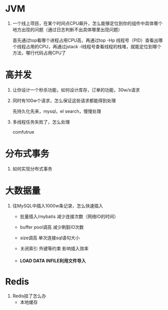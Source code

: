 # JVM

1. 一个线上项目，在某个时间点CPU飙升，怎么能够定位到你的组件中具体哪个地方出现的问题（通过日志判断不出具体哪里出现问题）

   首先通过top看哪个进程占用CPU高，再通过top -Hp 线程号（PID）查看出哪个线程占用的CPU，再通过jstack -l线程号查看线程的栈堆，就能定位到哪个方法，哪行代码占用CPU了

# 高并发

1. 让你设计一个秒杀功能，如何设计库存，订单的功能，30w/s请求

2. 同时有100w个请求，怎么保证这些请求都能得到处理

   先持久化先来，mysql，el search，慢慢处理

3. 多线程任务失败了，怎么处理

   comfutrue

# 分布式事务

1. 如何实现分布式事务

# 大数据量

1. 往MySQL中插入1000w条记录，怎么快速插入

   - 批量插入/mybatis 减少连接次数（网络IO的时间）

   - buffer pool调高 减少刷脏IO次数

   - size调高 单次连接sql语句大小

   - 关闭索引 外键等约束 影响插入效率

   - #### LOAD DATA INFILE利用文件导入

# Redis

1. Redis挂了怎么办
   - 本地缓存